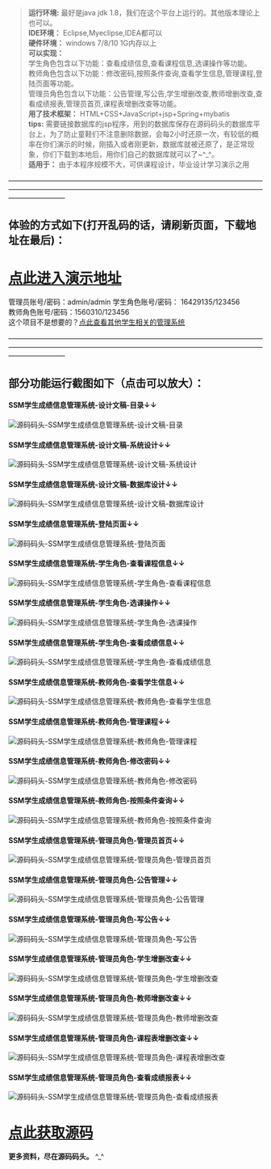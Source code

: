 >  **运行环境:** 最好是java jdk 1.8，我们在这个平台上运行的。其他版本理论上也可以。  
>  **IDE环境：** Eclipse,Myeclipse,IDEA都可以  
>  **硬件环境：** windows 7/8/10 1G内存以上  
>  **可以实现：**   
> 学生角色包含以下功能：查看成绩信息,查看课程信息,选课操作等功能。  
教师角色包含以下功能：修改密码,按照条件查询,查看学生信息,管理课程,登陆页面等功能。  
管理员角色包含以下功能：公告管理,写公告,学生增删改查,教师增删改查,查看成绩报表,管理员首页,课程表增删改查等功能。  
>  **用了技术框架：** HTML+CSS+JavaScript+jsp+Spring+mybatis  
>  **tips:** 需要链接数据库的jsp程序，用到的数据库保存在源码码头的数据库平台上，为了防止童鞋们不注意删除数据，会每2小时还原一次，有较低的概率在你们演示的时候，刚插入或者刚更新，数据库就被还原了，是正常现象，你们下载到本地后，用你们自己的数据库就可以了~^_^。  
>  **适用于：** 由于本程序规模不大，可供课程设计，毕业设计学习演示之用  
  

————————————————————————————————————————————————————————————————————————————————
## 体验的方式如下(打开乱码的话，请刷新页面，下载地址在最后)：  
# <a rel="nofollow"  href="http://demo.icodedock.com/ssm_stumanager" target="_blank"><u>点此进入演示地址</u></a>
管理员账号/密码：admin/admin
学生角色账号/密码： 16429135/123456  
教师角色账号/密码：1560310/123456  
这个项目不是想要的？<a  rel="nofollow"  href="https://www.icodedock.com/article/category/student.html" target="_blank"><u>点此查看其他学生相关的管理系统</u></a>

————————————————————————————————————————————————————————————————————————————————
## 部分功能运行截图如下（点击可以放大）： 
#### SSM学生成绩信息管理系统-设计文稿-目录↓↓
![源码码头-SSM学生成绩信息管理系统-设计文稿-目录](http://images.icodedock.com/JAVA/JAVAEE/SSM%E5%AD%A6%E7%94%9F%E6%88%90%E7%BB%A9%E4%BF%A1%E6%81%AF%E7%AE%A1%E7%90%86%E7%B3%BB%E7%BB%9F/%E8%AE%BE%E8%AE%A1%E6%96%87%E7%A8%BF/%E7%9B%AE%E5%BD%95.png?imageView2/0/format/jpg/interlace/1/q/100|watermark/1/image/aHR0cDovL2ltYWdlcy5pY29kZWRvY2suY29tL21hcmsucG5n/dissolve/80/gravity/SouthEast/dx/10/dy/10|imageslim)
#### SSM学生成绩信息管理系统-设计文稿-系统设计↓↓
![源码码头-SSM学生成绩信息管理系统-设计文稿-系统设计](http://images.icodedock.com/JAVA/JAVAEE/SSM%E5%AD%A6%E7%94%9F%E6%88%90%E7%BB%A9%E4%BF%A1%E6%81%AF%E7%AE%A1%E7%90%86%E7%B3%BB%E7%BB%9F/%E8%AE%BE%E8%AE%A1%E6%96%87%E7%A8%BF/%E7%B3%BB%E7%BB%9F%E8%AE%BE%E8%AE%A1.png?imageView2/0/format/jpg/interlace/1/q/100|watermark/1/image/aHR0cDovL2ltYWdlcy5pY29kZWRvY2suY29tL21hcmsucG5n/dissolve/80/gravity/SouthEast/dx/10/dy/10|imageslim)
#### SSM学生成绩信息管理系统-设计文稿-数据库设计↓↓
![源码码头-SSM学生成绩信息管理系统-设计文稿-数据库设计](http://images.icodedock.com/JAVA/JAVAEE/SSM%E5%AD%A6%E7%94%9F%E6%88%90%E7%BB%A9%E4%BF%A1%E6%81%AF%E7%AE%A1%E7%90%86%E7%B3%BB%E7%BB%9F/%E8%AE%BE%E8%AE%A1%E6%96%87%E7%A8%BF/%E6%95%B0%E6%8D%AE%E5%BA%93%E8%AE%BE%E8%AE%A1.png?imageView2/0/format/jpg/interlace/1/q/100|watermark/1/image/aHR0cDovL2ltYWdlcy5pY29kZWRvY2suY29tL21hcmsucG5n/dissolve/80/gravity/SouthEast/dx/10/dy/10|imageslim)
#### SSM学生成绩信息管理系统-登陆页面↓↓
![源码码头-SSM学生成绩信息管理系统-登陆页面](http://images.icodedock.com/JAVA/JAVAEE/SSM%E5%AD%A6%E7%94%9F%E6%88%90%E7%BB%A9%E4%BF%A1%E6%81%AF%E7%AE%A1%E7%90%86%E7%B3%BB%E7%BB%9F/%E7%99%BB%E9%99%86%E9%A1%B5%E9%9D%A2.png?imageView2/0/format/jpg/interlace/1/q/100|watermark/1/image/aHR0cDovL2ltYWdlcy5pY29kZWRvY2suY29tL21hcmsucG5n/dissolve/80/gravity/SouthEast/dx/10/dy/10|imageslim)
#### SSM学生成绩信息管理系统-学生角色-查看课程信息↓↓
![源码码头-SSM学生成绩信息管理系统-学生角色-查看课程信息](http://images.icodedock.com/JAVA/JAVAEE/SSM%E5%AD%A6%E7%94%9F%E6%88%90%E7%BB%A9%E4%BF%A1%E6%81%AF%E7%AE%A1%E7%90%86%E7%B3%BB%E7%BB%9F/%E5%AD%A6%E7%94%9F%E8%A7%92%E8%89%B2/%E6%9F%A5%E7%9C%8B%E8%AF%BE%E7%A8%8B%E4%BF%A1%E6%81%AF.png?imageView2/0/format/jpg/interlace/1/q/100|watermark/1/image/aHR0cDovL2ltYWdlcy5pY29kZWRvY2suY29tL21hcmsucG5n/dissolve/80/gravity/SouthEast/dx/10/dy/10|imageslim)
#### SSM学生成绩信息管理系统-学生角色-选课操作↓↓
![源码码头-SSM学生成绩信息管理系统-学生角色-选课操作](http://images.icodedock.com/JAVA/JAVAEE/SSM%E5%AD%A6%E7%94%9F%E6%88%90%E7%BB%A9%E4%BF%A1%E6%81%AF%E7%AE%A1%E7%90%86%E7%B3%BB%E7%BB%9F/%E5%AD%A6%E7%94%9F%E8%A7%92%E8%89%B2/%E9%80%89%E8%AF%BE%E6%93%8D%E4%BD%9C.png?imageView2/0/format/jpg/interlace/1/q/100|watermark/1/image/aHR0cDovL2ltYWdlcy5pY29kZWRvY2suY29tL21hcmsucG5n/dissolve/80/gravity/SouthEast/dx/10/dy/10|imageslim)
#### SSM学生成绩信息管理系统-学生角色-查看成绩信息↓↓
![源码码头-SSM学生成绩信息管理系统-学生角色-查看成绩信息](http://images.icodedock.com/JAVA/JAVAEE/SSM%E5%AD%A6%E7%94%9F%E6%88%90%E7%BB%A9%E4%BF%A1%E6%81%AF%E7%AE%A1%E7%90%86%E7%B3%BB%E7%BB%9F/%E5%AD%A6%E7%94%9F%E8%A7%92%E8%89%B2/%E6%9F%A5%E7%9C%8B%E6%88%90%E7%BB%A9%E4%BF%A1%E6%81%AF.png?imageView2/0/format/jpg/interlace/1/q/100|watermark/1/image/aHR0cDovL2ltYWdlcy5pY29kZWRvY2suY29tL21hcmsucG5n/dissolve/80/gravity/SouthEast/dx/10/dy/10|imageslim)
#### SSM学生成绩信息管理系统-教师角色-查看学生信息↓↓
![源码码头-SSM学生成绩信息管理系统-教师角色-查看学生信息](http://images.icodedock.com/JAVA/JAVAEE/SSM%E5%AD%A6%E7%94%9F%E6%88%90%E7%BB%A9%E4%BF%A1%E6%81%AF%E7%AE%A1%E7%90%86%E7%B3%BB%E7%BB%9F/%E6%95%99%E5%B8%88%E8%A7%92%E8%89%B2/%E6%9F%A5%E7%9C%8B%E5%AD%A6%E7%94%9F%E4%BF%A1%E6%81%AF.png?imageView2/0/format/jpg/interlace/1/q/100|watermark/1/image/aHR0cDovL2ltYWdlcy5pY29kZWRvY2suY29tL21hcmsucG5n/dissolve/80/gravity/SouthEast/dx/10/dy/10|imageslim)
#### SSM学生成绩信息管理系统-教师角色-管理课程↓↓
![源码码头-SSM学生成绩信息管理系统-教师角色-管理课程](http://images.icodedock.com/JAVA/JAVAEE/SSM%E5%AD%A6%E7%94%9F%E6%88%90%E7%BB%A9%E4%BF%A1%E6%81%AF%E7%AE%A1%E7%90%86%E7%B3%BB%E7%BB%9F/%E6%95%99%E5%B8%88%E8%A7%92%E8%89%B2/%E7%AE%A1%E7%90%86%E8%AF%BE%E7%A8%8B.png?imageView2/0/format/jpg/interlace/1/q/100|watermark/1/image/aHR0cDovL2ltYWdlcy5pY29kZWRvY2suY29tL21hcmsucG5n/dissolve/80/gravity/SouthEast/dx/10/dy/10|imageslim)
#### SSM学生成绩信息管理系统-教师角色-修改密码↓↓
![源码码头-SSM学生成绩信息管理系统-教师角色-修改密码](http://images.icodedock.com/JAVA/JAVAEE/SSM%E5%AD%A6%E7%94%9F%E6%88%90%E7%BB%A9%E4%BF%A1%E6%81%AF%E7%AE%A1%E7%90%86%E7%B3%BB%E7%BB%9F/%E6%95%99%E5%B8%88%E8%A7%92%E8%89%B2/%E4%BF%AE%E6%94%B9%E5%AF%86%E7%A0%81.png?imageView2/0/format/jpg/interlace/1/q/100|watermark/1/image/aHR0cDovL2ltYWdlcy5pY29kZWRvY2suY29tL21hcmsucG5n/dissolve/80/gravity/SouthEast/dx/10/dy/10|imageslim)
#### SSM学生成绩信息管理系统-教师角色-按照条件查询↓↓
![源码码头-SSM学生成绩信息管理系统-教师角色-按照条件查询](http://images.icodedock.com/JAVA/JAVAEE/SSM%E5%AD%A6%E7%94%9F%E6%88%90%E7%BB%A9%E4%BF%A1%E6%81%AF%E7%AE%A1%E7%90%86%E7%B3%BB%E7%BB%9F/%E6%95%99%E5%B8%88%E8%A7%92%E8%89%B2/%E6%8C%89%E7%85%A7%E6%9D%A1%E4%BB%B6%E6%9F%A5%E8%AF%A2.png?imageView2/0/format/jpg/interlace/1/q/100|watermark/1/image/aHR0cDovL2ltYWdlcy5pY29kZWRvY2suY29tL21hcmsucG5n/dissolve/80/gravity/SouthEast/dx/10/dy/10|imageslim)
#### SSM学生成绩信息管理系统-管理员角色-管理员首页↓↓
![源码码头-SSM学生成绩信息管理系统-管理员角色-管理员首页](http://images.icodedock.com/JAVA/JAVAEE/SSM%E5%AD%A6%E7%94%9F%E6%88%90%E7%BB%A9%E4%BF%A1%E6%81%AF%E7%AE%A1%E7%90%86%E7%B3%BB%E7%BB%9F/%E7%AE%A1%E7%90%86%E5%91%98%E8%A7%92%E8%89%B2/%E7%AE%A1%E7%90%86%E5%91%98%E9%A6%96%E9%A1%B5.png?imageView2/0/format/jpg/interlace/1/q/100|watermark/1/image/aHR0cDovL2ltYWdlcy5pY29kZWRvY2suY29tL21hcmsucG5n/dissolve/80/gravity/SouthEast/dx/10/dy/10|imageslim)
#### SSM学生成绩信息管理系统-管理员角色-公告管理↓↓
![源码码头-SSM学生成绩信息管理系统-管理员角色-公告管理](http://images.icodedock.com/JAVA/JAVAEE/SSM%E5%AD%A6%E7%94%9F%E6%88%90%E7%BB%A9%E4%BF%A1%E6%81%AF%E7%AE%A1%E7%90%86%E7%B3%BB%E7%BB%9F/%E7%AE%A1%E7%90%86%E5%91%98%E8%A7%92%E8%89%B2/%E5%85%AC%E5%91%8A%E7%AE%A1%E7%90%86.png?imageView2/0/format/jpg/interlace/1/q/100|watermark/1/image/aHR0cDovL2ltYWdlcy5pY29kZWRvY2suY29tL21hcmsucG5n/dissolve/80/gravity/SouthEast/dx/10/dy/10|imageslim)
#### SSM学生成绩信息管理系统-管理员角色-写公告↓↓
![源码码头-SSM学生成绩信息管理系统-管理员角色-写公告](http://images.icodedock.com/JAVA/JAVAEE/SSM%E5%AD%A6%E7%94%9F%E6%88%90%E7%BB%A9%E4%BF%A1%E6%81%AF%E7%AE%A1%E7%90%86%E7%B3%BB%E7%BB%9F/%E7%AE%A1%E7%90%86%E5%91%98%E8%A7%92%E8%89%B2/%E5%86%99%E5%85%AC%E5%91%8A.png?imageView2/0/format/jpg/interlace/1/q/100|watermark/1/image/aHR0cDovL2ltYWdlcy5pY29kZWRvY2suY29tL21hcmsucG5n/dissolve/80/gravity/SouthEast/dx/10/dy/10|imageslim)
#### SSM学生成绩信息管理系统-管理员角色-学生增删改查↓↓
![源码码头-SSM学生成绩信息管理系统-管理员角色-学生增删改查](http://images.icodedock.com/JAVA/JAVAEE/SSM%E5%AD%A6%E7%94%9F%E6%88%90%E7%BB%A9%E4%BF%A1%E6%81%AF%E7%AE%A1%E7%90%86%E7%B3%BB%E7%BB%9F/%E7%AE%A1%E7%90%86%E5%91%98%E8%A7%92%E8%89%B2/%E5%AD%A6%E7%94%9F%E5%A2%9E%E5%88%A0%E6%94%B9%E6%9F%A5.png?imageView2/0/format/jpg/interlace/1/q/100|watermark/1/image/aHR0cDovL2ltYWdlcy5pY29kZWRvY2suY29tL21hcmsucG5n/dissolve/80/gravity/SouthEast/dx/10/dy/10|imageslim)
#### SSM学生成绩信息管理系统-管理员角色-教师增删改查↓↓
![源码码头-SSM学生成绩信息管理系统-管理员角色-教师增删改查](http://images.icodedock.com/JAVA/JAVAEE/SSM%E5%AD%A6%E7%94%9F%E6%88%90%E7%BB%A9%E4%BF%A1%E6%81%AF%E7%AE%A1%E7%90%86%E7%B3%BB%E7%BB%9F/%E7%AE%A1%E7%90%86%E5%91%98%E8%A7%92%E8%89%B2/%E6%95%99%E5%B8%88%E5%A2%9E%E5%88%A0%E6%94%B9%E6%9F%A5.png?imageView2/0/format/jpg/interlace/1/q/100|watermark/1/image/aHR0cDovL2ltYWdlcy5pY29kZWRvY2suY29tL21hcmsucG5n/dissolve/80/gravity/SouthEast/dx/10/dy/10|imageslim)
#### SSM学生成绩信息管理系统-管理员角色-课程表增删改查↓↓
![源码码头-SSM学生成绩信息管理系统-管理员角色-课程表增删改查](http://images.icodedock.com/JAVA/JAVAEE/SSM%E5%AD%A6%E7%94%9F%E6%88%90%E7%BB%A9%E4%BF%A1%E6%81%AF%E7%AE%A1%E7%90%86%E7%B3%BB%E7%BB%9F/%E7%AE%A1%E7%90%86%E5%91%98%E8%A7%92%E8%89%B2/%E8%AF%BE%E7%A8%8B%E8%A1%A8%E5%A2%9E%E5%88%A0%E6%94%B9%E6%9F%A5.png?imageView2/0/format/jpg/interlace/1/q/100|watermark/1/image/aHR0cDovL2ltYWdlcy5pY29kZWRvY2suY29tL21hcmsucG5n/dissolve/80/gravity/SouthEast/dx/10/dy/10|imageslim)
#### SSM学生成绩信息管理系统-管理员角色-查看成绩报表↓↓
![源码码头-SSM学生成绩信息管理系统-管理员角色-查看成绩报表](http://images.icodedock.com/JAVA/JAVAEE/SSM%E5%AD%A6%E7%94%9F%E6%88%90%E7%BB%A9%E4%BF%A1%E6%81%AF%E7%AE%A1%E7%90%86%E7%B3%BB%E7%BB%9F/%E7%AE%A1%E7%90%86%E5%91%98%E8%A7%92%E8%89%B2/%E6%9F%A5%E7%9C%8B%E6%88%90%E7%BB%A9%E6%8A%A5%E8%A1%A8.png?imageView2/0/format/jpg/interlace/1/q/100|watermark/1/image/aHR0cDovL2ltYWdlcy5pY29kZWRvY2suY29tL21hcmsucG5n/dissolve/80/gravity/SouthEast/dx/10/dy/10|imageslim)
# <a rel="nofollow" href="http://www.icodedock.com/article/a40" target="_blank"><u>点此获取源码</u></a>
**更多资料，尽在源码码头。** ^_^
